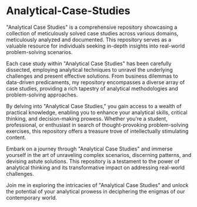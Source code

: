 # Analytical-Case-Studies
"Analytical Case Studies" is a comprehensive repository showcasing a collection of meticulously solved case studies across various domains, meticulously analyzed and documented. This repository serves as a valuable resource for individuals seeking in-depth insights into real-world problem-solving scenarios.

Each case study within "Analytical Case Studies" has been carefully dissected, employing analytical techniques to unravel the underlying challenges and present effective solutions. From business dilemmas to data-driven predicaments, my repository encompasses a diverse array of case studies, providing a rich tapestry of analytical methodologies and problem-solving approaches.

By delving into "Analytical Case Studies," you gain access to a wealth of practical knowledge, enabling you to enhance your analytical skills, critical thinking, and decision-making prowess. Whether you're a student, professional, or enthusiast in search of thought-provoking problem-solving exercises, this repository offers a treasure trove of intellectually stimulating content.

Embark on a journey through "Analytical Case Studies" and immerse yourself in the art of unraveling complex scenarios, discerning patterns, and devising astute solutions. This repository is a testament to the power of analytical thinking and its transformative impact on addressing real-world challenges.

Join me in exploring the intricacies of "Analytical Case Studies" and unlock the potential of your analytical prowess in deciphering the enigmas of our contemporary world.
